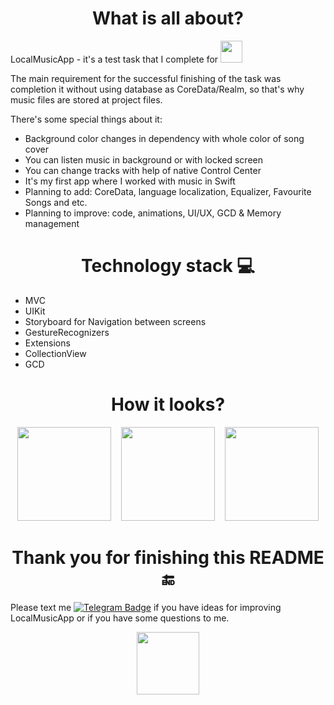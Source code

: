 <h1 align="center">
  What is all about?
</h1>

LocalMusicApp - it's a test task that I complete for <img src="https://planx.one/planx.svg" width="35">

The main requirement for the successful finishing of the task was completion it without using database as CoreData/Realm, so that's why music files are stored at project files.

There's some special things about it:
- Background color changes in dependency with whole color of song cover
- You can listen music in background or with locked screen
- You can change tracks with help of native Control Center
- It's my first app where I worked with music in Swift
- Planning to add: CoreData, language localization, Equalizer, Favourite Songs and etc.
- Planning to improve: code, animations, UI/UX, GCD & Memory management

<h1 align="center">
  Technology stack 💻
</h1>

- MVC
- UIKit
- Storyboard for Navigation between screens
- GestureRecognizers
- Extensions
- CollectionView
- GCD

<h1 align="center">
  How it looks?
</h1>
<div align="center">
  <img src="https://user-images.githubusercontent.com/97976090/199568681-6a72f8ea-c4a9-4a26-acfb-653fc63be9ab.png" width="150">
  &nbsp&nbsp
  <img src="https://user-images.githubusercontent.com/97976090/199569460-787e10ab-6a9b-4611-a7c9-c6ee648f0579.png" width="150">
  &nbsp&nbsp
  <img src="https://user-images.githubusercontent.com/97976090/199569659-4417ba27-8fa3-4602-b5a5-ba4bbd2188fd.png" width="150">
</div>
<h1 align="center">
  Thank you for finishing this README 🔚
</h1>

Please text me <a href="https://www.t.me/atrapashka">
    <img src="https://img.shields.io/badge/Telegram-blue?style=logo=telegram&logoColor=white" alt="Telegram Badge"/></a> if you have ideas for improving LocalMusicApp or if you have some questions to me.
<div align="center">
<img src="https://media.giphy.com/media/fxI1G5PNC5esyNlIUs/giphy.gif" width="100">
</div>
